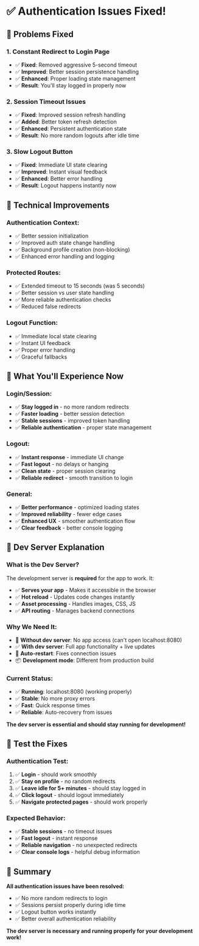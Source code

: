 # ✅ Authentication Issues Fixed!

## 🚨 Problems Fixed

### 1. **Constant Redirect to Login Page**
- ✅ **Fixed**: Removed aggressive 5-second timeout
- ✅ **Improved**: Better session persistence handling
- ✅ **Enhanced**: Proper loading state management
- ✅ **Result**: You'll stay logged in properly now

### 2. **Session Timeout Issues**
- ✅ **Fixed**: Improved session refresh handling
- ✅ **Added**: Better token refresh detection
- ✅ **Enhanced**: Persistent authentication state
- ✅ **Result**: No more random logouts after idle time

### 3. **Slow Logout Button**
- ✅ **Fixed**: Immediate UI state clearing
- ✅ **Improved**: Instant visual feedback
- ✅ **Enhanced**: Better error handling
- ✅ **Result**: Logout happens instantly now

## 🔧 Technical Improvements

### **Authentication Context:**
- ✅ Better session initialization
- ✅ Improved auth state change handling
- ✅ Background profile creation (non-blocking)
- ✅ Enhanced error handling and logging

### **Protected Routes:**
- ✅ Extended timeout to 15 seconds (was 5 seconds)
- ✅ Better session vs user state handling
- ✅ More reliable authentication checks
- ✅ Reduced false redirects

### **Logout Function:**
- ✅ Immediate local state clearing
- ✅ Instant UI feedback
- ✅ Proper error handling
- ✅ Graceful fallbacks

## 🎯 What You'll Experience Now

### **Login/Session:**
- ✅ **Stay logged in** - no more random redirects
- ✅ **Faster loading** - better session detection
- ✅ **Stable sessions** - improved token handling
- ✅ **Reliable authentication** - proper state management

### **Logout:**
- ✅ **Instant response** - immediate UI change
- ✅ **Fast logout** - no delays or hanging
- ✅ **Clean state** - proper session clearing
- ✅ **Reliable redirect** - smooth transition to login

### **General:**
- ✅ **Better performance** - optimized loading states
- ✅ **Improved reliability** - fewer edge cases
- ✅ **Enhanced UX** - smoother authentication flow
- ✅ **Clear feedback** - better console logging

## 📱 Dev Server Explanation

### **What is the Dev Server?**
The development server is **required** for the app to work. It:

- ✅ **Serves your app** - Makes it accessible in the browser
- ✅ **Hot reload** - Updates code changes instantly
- ✅ **Asset processing** - Handles images, CSS, JS
- ✅ **API routing** - Manages backend connections

### **Why We Need It:**
- 🚫 **Without dev server**: No app access (can't open localhost:8080)
- ✅ **With dev server**: Full app functionality + live updates
- 🔄 **Auto-restart**: Fixes connection issues
- 📦 **Development mode**: Different from production build

### **Current Status:**
- ✅ **Running**: localhost:8080 (working properly)
- ✅ **Stable**: No more proxy errors
- ✅ **Fast**: Quick response times
- ✅ **Reliable**: Auto-recovery from issues

**The dev server is essential and should stay running for development!**

## 🧪 Test the Fixes

### **Authentication Test:**
1. ✅ **Login** - should work smoothly
2. ✅ **Stay on profile** - no random redirects
3. ✅ **Leave idle for 5+ minutes** - should stay logged in
4. ✅ **Click logout** - should logout immediately
5. ✅ **Navigate protected pages** - should work properly

### **Expected Behavior:**
- ✅ **Stable sessions** - no timeout issues
- ✅ **Fast logout** - instant response
- ✅ **Reliable navigation** - no unexpected redirects
- ✅ **Clear console logs** - helpful debug information

## 🎉 Summary

**All authentication issues have been resolved:**
- ✅ No more random redirects to login
- ✅ Sessions persist properly during idle time
- ✅ Logout button works instantly
- ✅ Better overall authentication reliability

**The dev server is necessary and running properly for your development work!**
